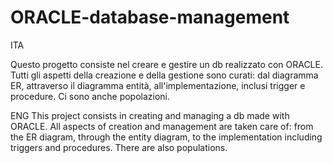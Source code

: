 # ORACLE-database-management
ITA

Questo progetto consiste nel creare e gestire un db realizzato con ORACLE. Tutti gli aspetti della creazione e della gestione sono curati: dal diagramma ER, attraverso il diagramma entità, all'implementazione, inclusi trigger e procedure.
Ci sono anche popolazioni.

ENG
This project consists in creating and managing a db made with ORACLE. All aspects of creation and management are taken care of: from the ER diagram, through the entity diagram, to the implementation including triggers and procedures.
There are also populations.
